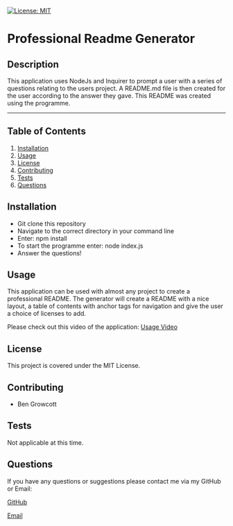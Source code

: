 
[![License: MIT](https://img.shields.io/badge/License-MIT-yellow.svg)](https://opensource.org/licenses/MIT)
  
# Professional Readme Generator

## Description

This application uses NodeJs and Inquirer to prompt a user with a series of questions relating to the users project. A README.md file is then created for the user according to the answer they gave. This README was created using the programme.

- - - -

## Table of Contents

1. [Installation](#installation)
2. [Usage](#usage)
3. [License](#license)
4. [Contributing](#contributing)
5. [Tests](#tests)
6. [Questions](#questions)

## Installation

- Git clone this repository
- Navigate to the correct directory in your command line
- Enter: npm install
- To start the programme enter: node index.js
- Answer the questions!

## Usage

This application can be used with almost any project to create a professional README. The generator will create a README with a nice layout, a table of contents with anchor tags for navigation and give the user a choice of licenses to add.

Please check out this video of the application: [Usage Video](https://drive.google.com/file/d/1Ze0CiKmSniz7MLPRURrTHLuwa0SruLo1/view?usp=sharing)

## License

This project is covered under the MIT License.

## Contributing

- Ben Growcott

## Tests

Not applicable at this time.

## Questions

If you have any questions or suggestions please contact me via my GitHub or Email:

[GitHub](https://github.com/BGrowcott)

[Email](mailto:bg.coding101@gmail.com)
  
